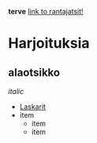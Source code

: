 **terve**
[link to rantajatsit!](https://rantajatsit.fi)

# Harjoituksia
## alaotsikko
*italic*
 * [Laskarit](/laskarit)
* item
	* item
	* item


